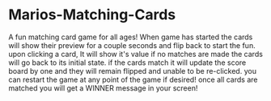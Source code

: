 # Marios-Matching-Cards
A fun matching card game for all ages!
When game has started the cards will show their preview for a couple seconds and flip back to start the fun.
upon clicking a card, It will show it's value if no matches are made the cards will go back to its initial state.
if the cards match it will update the score board by one and they will remain flipped and unable to be re-clicked.
you can restart the game at any point of the game if desired! 
once all cards are matched you will get a WINNER message in your screen! 

